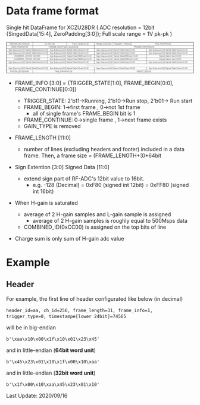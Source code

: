 # Data frame format
Single hit DataFrame for XCZU28DR ( ADC resolution = 12bit {SingedData[15:4], ZeroPadding[3:0]}; Full scale range = 1V pk-pk  )

![dataframe_format](./dataframe_format.png)

* FRAME_INFO [3:0] = {TRIGGER_STATE[1:0], FRAME_BEGIN[0:0], FRAME_CONTINUE[0:0]}
    * TRIGGER_STATE: 2'b11->Running, 2'b10->Run stop, 2'b01-> Run start
    * FRAME_BEGIN: 1->first frame , 0->not 1st frame
      * all of single frame's FRAME_BEGIN bit is 1
    * FRAME_CONTINUE: 0->single frame , 1->next frame exists
    * GAIN_TYPE is removed

* FRAME_LENGTH [11:0]
    * number of lines (excluding headers and footer) included in a data frame.
      Then, a frame size = (FRAME_LENGTH+3)*64bit

* Sign Extention [3:0] Signed Data [11:0]
    * extend sign part of RF-ADC's 12bit value to 16bit.
      - e.g. -128 (Decimal) = 0xF80 (signed int 12bit) = 0xFF80 (signed int 16bit)

* When H-gain is saturated
    * average of 2 H-gain samples and L-gain sample is assigned
      - average of 2 H-gain samples is roughly equal to 500Msps data
    * COMBINED_ID(0xCC00) is assigned on the top bits of line

* Charge sum is only sum of H-gain adc value 

# Example
## Header
For example, the first line of header configurated like below (in decimal)
```
header_id=aa, ch_id=256, frame_length=31, frame_info=1, trigger_type=0, timestampe[lower 24bit]=74565
```
will be in big-endian
```
b'\xaa\x10\x00\x1f\x10\x01\x23\x45'
```
and in little-endian (**64bit word unit**)
```
b'\x45\x23\x01\x10\x1f\x00\x10\xaa'
```
and in little-endian (**32bit word unit**)
```
b'\x1f\x00\x10\xaa\x45\x23\x01\x10'
```
    
Last Update: 2020/09/16
